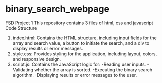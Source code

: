 # binary_search_webpage
FSD Project 1
This repository contains 3 files of html, css and javascript
Code Structure
1. index.html: Contains the HTML structure, including input fields for the array and search value, a button to initiate the search, and a div to display results or error messages.
2. style.css: Provides styling for the application, including layout, colors, and responsive design.
3. script.js: Contains the JavaScript logic for:
    -Reading user inputs.
    -Validating whether the array is sorted.
    -Executing the binary search algorithm.
    -Displaying results or error messages to the user.
